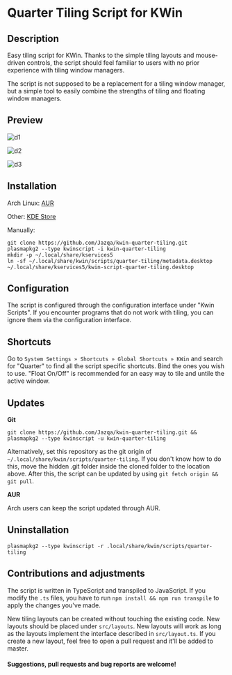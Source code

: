 # Quarter Tiling Script for KWin

## Description

Easy tiling script for KWin. Thanks to the simple tiling layouts and mouse-driven controls, the script should feel familiar to users with no prior experience with tiling window managers.

The script is not supposed to be a replacement for a tiling window manager, but a simple tool to easily combine the strengths of tiling and floating window managers.

## Preview

![d1](https://i.imgur.com/mjlK2s9.gif)

![d2](https://i.imgur.com/xsuEXhw.gif)

![d3](https://i.imgur.com/7rN8hg2.gif)

## Installation

Arch Linux: [AUR](https://aur.archlinux.org/packages/kwin-scripts-quarter-tiling-git/)

Other: [KDE Store](https://store.kde.org/p/1187647/)

Manually:

    git clone https://github.com/Jazqa/kwin-quarter-tiling.git
    plasmapkg2 --type kwinscript -i kwin-quarter-tiling
    mkdir -p ~/.local/share/kservices5
    ln -sf ~/.local/share/kwin/scripts/quarter-tiling/metadata.desktop ~/.local/share/kservices5/kwin-script-quarter-tiling.desktop

## Configuration

The script is configured through the configuration interface under "Kwin Scripts". If you encounter programs that do not work with tiling, you can ignore them via the configuration interface.

## Shortcuts

Go to `System Settings » Shortcuts » Global Shortcuts » KWin` and search for "Quarter" to find all the script specific shortcuts. Bind the ones you wish to use. "Float On/Off" is recommended for an easy way to tile and untile the active window.

## Updates

**Git**

`git clone https://github.com/Jazqa/kwin-quarter-tiling.git && plasmapkg2 --type kwinscript -u kwin-quarter-tiling`

Alternatively, set this repository as the git origin of `~/.local/share/kwin/scripts/quarter-tiling`. If you don't know how to do this, move the hidden .git folder inside the cloned folder to the location above. After this, the script can be updated by using `git fetch origin && git pull`.

**AUR**

Arch users can keep the script updated through AUR.

## Uninstallation

`plasmapkg2 --type kwinscript -r .local/share/kwin/scripts/quarter-tiling`

## Contributions and adjustments

The script is written in TypeScript and transpiled to JavaScript. If you modify the `.ts` files, you have to run `npm install && npm run transpile` to apply the changes you've made.

New tiling layouts can be created without touching the existing code. New layouts should be placed under `src/layouts`. New layouts will work as long as the layouts implement the interface described in `src/layout.ts`. If you create a new layout, feel free to open a pull request and it'll be added to master.

#### Suggestions, pull requests and bug reports are welcome!
